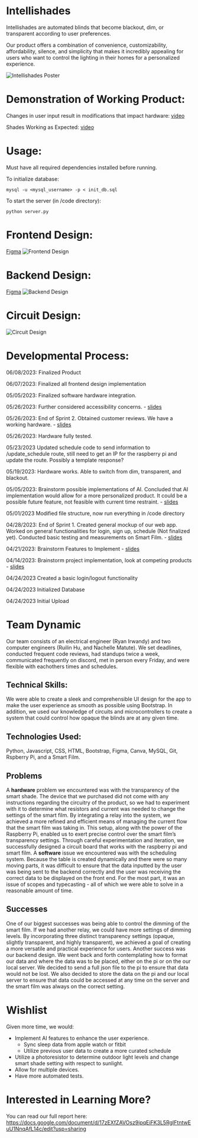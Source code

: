# Intellishades

Intellishades are automated blinds that become blackout, dim, or transparent according to user preferences. 

Our product offers a combination of convenience, customizability, affordability, silence, and simplicity that makes it incredibly appealing for users who want to control the lighting in their homes for a personalized experience.

![Intellishades Poster](documentation/IntellishadesPoster.png)

# Demonstration of Working Product:
Changes in user input result in modifications that impact hardware: [video](https://drive.google.com/file/d/1jP9Ay9A8of-ToYy399PnNQbcbN-v1fzh/view?usp=sharing)

Shades Working as Expected: [video](https://drive.google.com/file/d/1DbfkBHqg82OO4WfUq4hHNVDEtI_BUvC3/view?usp=sharing)

# Usage:
Must have all required dependencies installed before running. 

To initialize database:
```
mysql -u <mysql_username> -p < init_db.sql
```

To start the server (in /code directory):
```
python server.py
```

# Frontend Design:
[Figma](https://www.figma.com/file/CwTfonK6t4CYgE0CZVU4aH/intellishades?type=design&mode=design&t=KC5dpWZzwSCltcpM-1)
![Frontend Design](documentation/FrontendDesign.png)

# Backend Design:
[Figma](https://www.figma.com/file/CwTfonK6t4CYgE0CZVU4aH/intellishades?type=design&mode=design&t=KC5dpWZzwSCltcpM-1)
![Backend Design](documentation/BackendDesign.png)

# Circuit Design:
![Circuit Design](documentation/Circuit_Diagram.png)


# Developmental Process:
06/08/2023: Finalized Product

06/07/2023: Finalized all frontend design implementation

05/05/2023: Finalized software hardware integration. 

05/26/2023: Further considered accessibility concerns. - [slides](https://docs.google.com/presentation/d/1TmskjmER0DoKeJ-gKn-fc9N294ncsYkiw_9ScpWKywc/edit?usp=sharing)

05/26/2023: End of Sprint 2. Obtained customer reviews. We have a working hardware. - [slides](https://docs.google.com/presentation/d/1xJu34b075dOgk0nOv1PAaIJ04_LPgCO7yupJSsRxASE/edit?usp=sharing)

05/26/2023: Hardware fully tested. 

05/23/2023 Updated schedule code to send information to /update_schedule route, still need to get an IP for the raspberry pi and update the route. Possibly a template response?

05/19/2023: Hardware works. Able to switch from dim, transparent, and blackout.

05/05/2023: Brainstorm possible implementations of AI. Concluded that AI implementation would allow for a more personalized product. It could be a possible future feature, not feasible with current time restraint. - [slides](https://docs.google.com/presentation/d/104bmrvhpWdhixoR2kGVNC2R00SsypZ_F4iaIMRlvDLs/edit?usp=sharing)

05/01/2023 Modified file structure, now run everything in /code directory

04/28/2023: End of Sprint 1. Created general mockup of our web app. Worked on general functionalities for login, sign up, schedule (Not finalized yet). Conducted basic testing and measurements on Smart Film. - [slides](https://docs.google.com/presentation/d/1GZ0g3IeP2Lv_QjYi7_5mmqpE-4gSu6YL-cOKYKesgzw/edit?usp=sharing)

04/21/2023: Brainstorm Features to Implement - [slides](https://docs.google.com/presentation/d/1Sz3Kd1zHCEWG-t6ZSE8WrnEMoVomO7vNyEGJT_uFoCI/edit?usp=sharing)

04/14/2023: Brainstorm project implementation, look at competing products - [slides](https://docs.google.com/presentation/d/1kc8BLbhmHAq6UJLivjok0ePzMCRROl0aXbQvPPQonkg/edit?usp=sharing)

04/24/2023 Created a basic login/logout functionality

04/24/2023 Initialized Database

04/24/2023 Initial Upload

# Team Dynamic
Our team consists of an electrical engineer (Ryan Irwandy) and two computer engineers (Ruilin Hu, and Nachelle Matute). We set deadlines, conducted frequent code reviews, had standups twice a week, communicated frequently on discord, met in person every Friday, and were flexible with eachothers times and schedules.
## Technical Skills: 
 We were able to create a sleek and comprehensible UI design for the app to make the user experience as smooth as possible using Bootstrap. In addition, we used our knowledge of circuits and microcontrollers to create a system that could control how opaque the blinds are at any given time.  
## Technologies Used: 
Python, Javascript, CSS, HTML, Bootstrap, Figma, Canva, MySQL, Git, Rspberry Pi, and a Smart Film.
## Problems
A **hardware** problem we encountered was with the transparency of the smart shade. The device that we purchased did not come with any instructions regarding the circuitry of the product, so we had to experiment with it to determine what resistors and current was needed to change the settings of the smart film. By integrating a relay into the system, we achieved a more refined and efficient means of managing the current flow that the smart film was taking in. This setup, along with the power of the Raspberry Pi, enabled us to exert precise control over the smart film’s transparency settings. Through careful experimentation and iteration, we successfully designed a circuit board that works with the raspberry pi and smart film.
A **software** issue we encountered was with the scheduling system. Because the table is created dynamically and there were so many moving parts, it was difficult to ensure that the data inputted by the user was being sent to the backend correctly and the user was receiving the correct data to be displayed on the front end. For the most part, it was an issue of scopes and typecasting - all of which we were able to solve in a reasonable amount of time.  
## Successes
One of our biggest successes was being able to control the dimming of the smart film. If we had another relay, we could have more settings of dimming levels. By incorporating three distinct transparency settings (opaque, slightly transparent, and highly transparent), we achieved a goal of creating a more versatile and practical experience for users. 
Another success was our backend design. We went back and forth contemplating how to format our data and where the data was to be placed, either on the pi or on the our local server. We decided to send a full json file to the pi to ensure that data would not be lost. We also decided to store the data on the pi and our local server to ensure that data could be accessed at any time on the server and the smart film was always on the correct setting. 

# Wishlist
Given more time, we would: 
- Implement AI features to enhance the user experience. 
    - Sync sleep data from apple watch or fitbit
    - Utilize previous user data to create a more curated schedule
- Utilize a photoresistor to determine outdoor light levels and change smart shade setting with respect to sunlight.
- Allow for multiple devices. 
- Have more automated tests. 

# Interested in Learning More?
You can read our full report here: 
https://docs.google.com/document/d/17zEXfZAVOsz9ipqEiFK3L5RgIFtntwEuU1NnqAfL14c/edit?usp=sharing